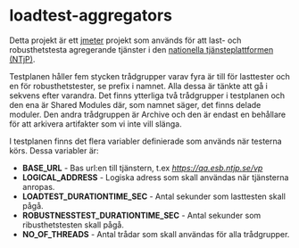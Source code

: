 loadtest-aggregators
====================

Detta projekt är ett [jmeter](http://jmeter.apache.org/) projekt som används för att last- och robusthetstesta agregerande tjänster i den [nationella tjänsteplattformen (NTjP)](https://skl-tp.atlassian.net/wiki/display/NTJP/NTjP+Home).

Testplanen håller fem stycken trådgrupper varav fyra är till för lasttester och en för robusthetstester, se prefix i namnet. Alla dessa är tänkte att gå i sekvens efter varandra. Det finns ytterliga två trådgrupper i testplanen och den ena är Shared Modules där, som namnet säger, det finns delade moduler. Den andra trådgruppen är Archive och den är endast en behållare för att arkivera artifakter som vi inte vill slänga.

I testplanen finns det flera variabler definierade som används när testerna körs. Dessa variabler är:
* **BASE_URL** - Bas url:en till tjänstern, t.ex _https://qa.esb.ntjp.se/vp_
* **LOGICAL_ADDRESS** - Logiska adress som skall användas när tjänsterna anropas.
* **LOADTEST_DURATIONTIME_SEC** - Antal sekunder som lasttesten skall pågå.
* **ROBUSTNESSTEST_DURATIONTIME_SEC** - Antal sekunder som ribusthetstesten skall pågå.
* **NO_OF_THREADS** - Antal trådar som skall användas för alla trådgrupper.

 



